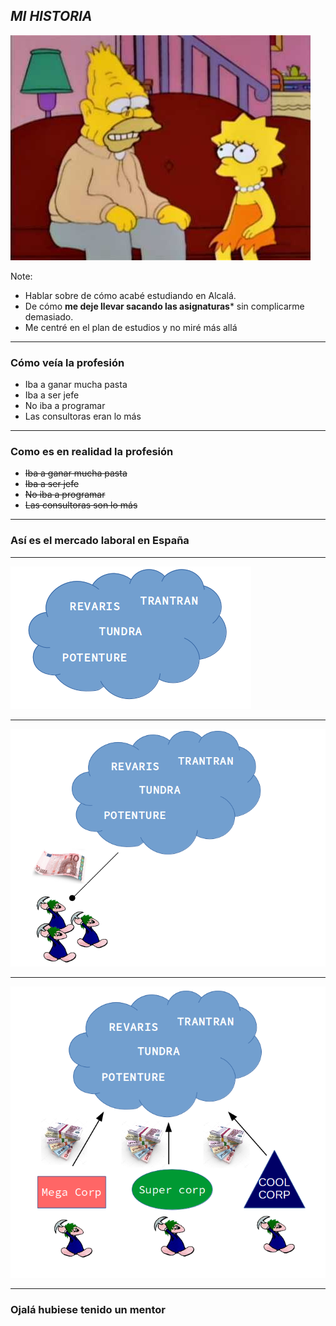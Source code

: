 ## *MI HISTORIA*

![Simpson](assets/img/simpson.jpg)


Note:
- Hablar sobre de cómo acabé estudiando en Alcalá. 
- De cómo **me deje llevar sacando las asignaturas*** sin complicarme demasiado. 
- Me centré en el plan de estudios y no miré más allá

---

### Cómo veía la profesión

- Iba a ganar mucha pasta
- Iba a ser jefe
- No iba a programar
- Las consultoras eran lo más

--- 

### Como es en realidad la profesión

- ~~Iba a ganar mucha pasta~~
- ~~Iba a ser jefe~~
- ~~No iba a programar~~
- ~~Las consultoras son lo más~~

---

### Así es el mercado laboral en España

---

![Consultora](assets/img/consultora.png)

---

![juniors](assets/img/juniors.png)

---

![money](assets/img/money.png)

---

### Ojalá hubiese tenido un mentor
